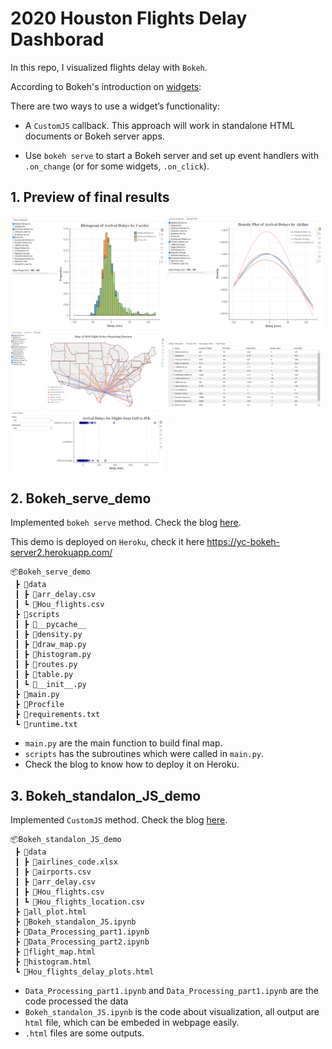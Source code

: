 # 2020 Houston Flights Delay Dashborad

In this repo, I visualized flights delay with `Bokeh`.

According to Bokeh's introduction on [widgets](https://docs.bokeh.org/en/latest/docs/user_guide/interaction/widgets.html):

There are two ways to use a widget’s functionality:

- A `CustomJS` callback. This approach will work in standalone HTML documents or Bokeh server apps.

- Use `bokeh serve` to start a Bokeh server and set up event handlers with `.on_change` (or for some widgets, `.on_click`).

## 1. Preview of final results

<p float="left">
  <img src="./images/histogram.png" width="49%" />
  <img src="./images/density.png" width="49%" />
  <img src="./images/flight_map.png" width="49%" />
  <img src="./images/table.png" width="49%" />
  <img src="./images/serve_routes.png" width="49%" />
</p>

## 2. Bokeh_serve_demo

Implemented `bokeh serve` method. Check the blog [here](https://ycheng22.github.io/Deploy_Bokeh_Server_App_on_Heroku/).

This demo is deployed on `Heroku`, check it here <https://yc-bokeh-server2.herokuapp.com/>

```
📦Bokeh_serve_demo
 ┣ 📂data
 ┃ ┣ 📜arr_delay.csv
 ┃ ┗ 📜Hou_flights.csv
 ┣ 📂scripts
 ┃ ┣ 📂__pycache__
 ┃ ┣ 📜density.py
 ┃ ┣ 📜draw_map.py
 ┃ ┣ 📜histogram.py
 ┃ ┣ 📜routes.py
 ┃ ┣ 📜table.py
 ┃ ┗ 📜__init__.py
 ┣ 📜main.py
 ┣ 📜Procfile
 ┣ 📜requirements.txt
 ┗ 📜runtime.txt
```

- `main.py` are the main function to build final map.
- `scripts` has the subroutines which were called in `main.py`.
- Check the blog to know how to deploy it on Heroku.

## 3. Bokeh_standalon_JS_demo

Implemented `CustomJS` method. Check the blog [here](https://ycheng22.github.io/2020_Houston_flights_delay_dashboard/).

```
📦Bokeh_standalon_JS_demo
 ┣ 📂data
 ┃ ┣ 📜airlines_code.xlsx
 ┃ ┣ 📜airports.csv
 ┃ ┣ 📜arr_delay.csv
 ┃ ┣ 📜Hou_flights.csv
 ┃ ┗ 📜Hou_flights_location.csv
 ┣ 📜all_plot.html
 ┣ 📜Bokeh_standalon_JS.ipynb
 ┣ 📜Data_Processing_part1.ipynb
 ┣ 📜Data_Processing_part2.ipynb
 ┣ 📜flight_map.html
 ┣ 📜histogram.html
 ┗ 📜Hou_flights_delay_plots.html
```
- `Data_Processing_part1.ipynb` and `Data_Processing_part1.ipynb` are the code processed the data
- `Bokeh_standalon_JS.ipynb` is the code about visualization, all output are `html` file, which can be embeded in webpage easily.
- `.html` files are some outputs.
